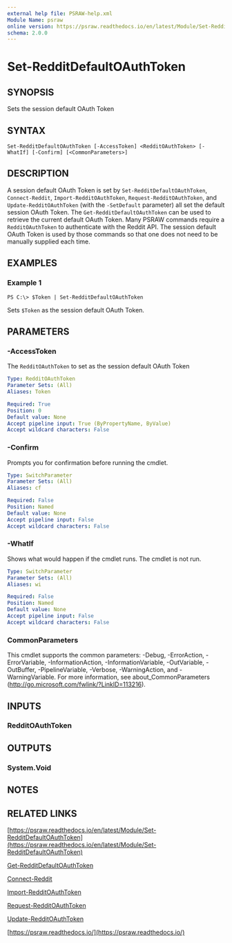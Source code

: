 ```yaml
---
external help file: PSRAW-help.xml
Module Name: psraw
online version: https://psraw.readthedocs.io/en/latest/Module/Set-RedditDefaultOAuthToken
schema: 2.0.0
---
```


# Set-RedditDefaultOAuthToken

## SYNOPSIS
Sets the session default OAuth Token

## SYNTAX

```
Set-RedditDefaultOAuthToken [-AccessToken] <RedditOAuthToken> [-WhatIf] [-Confirm] [<CommonParameters>]
```

## DESCRIPTION
A session default OAuth Token is set by `Set-RedditDefaultOAuthToken`, `Connect-Reddit`, `Import-RedditOAuthToken`, `Request-RedditOAuthToken`, and `Update-RedditOAuthToken` (with the `-SetDefault` parameter) all set the default session OAuth Token. The `Get-RedditDefaultOAuthToken` can be used to retrieve the current default OAuth Token. Many PSRAW commands require a `RedditOAuthToken` to authenticate with the Reddit API. The session default OAuth Token is used by those commands so that one does not need to be manually supplied each time.

## EXAMPLES

### Example 1
```
PS C:\> $Token | Set-RedditDefaultOAuthToken
```

Sets `$Token` as the session default OAuth Token.

## PARAMETERS

### -AccessToken
The `RedditOAuthToken` to set as the session default OAuth Token

```yaml
Type: RedditOAuthToken
Parameter Sets: (All)
Aliases: Token

Required: True
Position: 0
Default value: None
Accept pipeline input: True (ByPropertyName, ByValue)
Accept wildcard characters: False
```

### -Confirm
Prompts you for confirmation before running the cmdlet.

```yaml
Type: SwitchParameter
Parameter Sets: (All)
Aliases: cf

Required: False
Position: Named
Default value: None
Accept pipeline input: False
Accept wildcard characters: False
```

### -WhatIf
Shows what would happen if the cmdlet runs.
The cmdlet is not run.

```yaml
Type: SwitchParameter
Parameter Sets: (All)
Aliases: wi

Required: False
Position: Named
Default value: None
Accept pipeline input: False
Accept wildcard characters: False
```

### CommonParameters
This cmdlet supports the common parameters: -Debug, -ErrorAction, -ErrorVariable, -InformationAction, -InformationVariable, -OutVariable, -OutBuffer, -PipelineVariable, -Verbose, -WarningAction, and -WarningVariable. For more information, see about_CommonParameters (http://go.microsoft.com/fwlink/?LinkID=113216).

## INPUTS

### RedditOAuthToken

## OUTPUTS

### System.Void

## NOTES

## RELATED LINKS

[https://psraw.readthedocs.io/en/latest/Module/Set-RedditDefaultOAuthToken](https://psraw.readthedocs.io/en/latest/Module/Set-RedditDefaultOAuthToken)

[Get-RedditDefaultOAuthToken](https://psraw.readthedocs.io/en/latest/Module/Get-RedditDefaultOAuthToken)

[Connect-Reddit](https://psraw.readthedocs.io/en/latest/Module/Connect-Reddit)

[Import-RedditOAuthToken](https://psraw.readthedocs.io/en/latest/Module/Import-RedditOAuthToken)

[Request-RedditOAuthToken](https://psraw.readthedocs.io/en/latest/Module/Request-RedditOAuthToken)

[Update-RedditOAuthToken](https://psraw.readthedocs.io/en/latest/Module/Update-RedditOAuthToken)

[https://psraw.readthedocs.io/](https://psraw.readthedocs.io/)